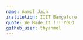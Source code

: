 ```yaml
---
name: Anmol Jain
institution: IIIT Bangalore
quote: We Made It !!! YOLO
github_user: thyanmol
---
```


